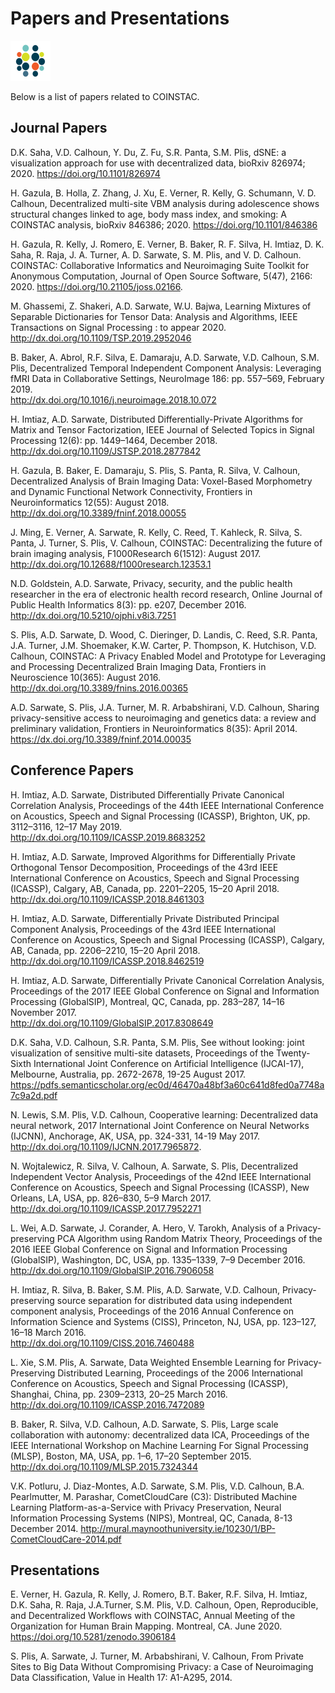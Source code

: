 # Papers and Presentations
[![Coinstac](https://github.com/MRN-Code/coinstac/raw/master/packages/coinstac-ui/img/icons/png/64x64.png)](https://github.com/MRN-Code/coinstac)

Below is a list of papers related to COINSTAC.

## Journal Papers

D.K. Saha, V.D. Calhoun, Y. Du, Z. Fu, S.R. Panta, S.M. Plis, dSNE: a visualization approach for use with decentralized data, bioRxiv 826974; 2020.
https://doi.org/10.1101/826974

H. Gazula, B. Holla, Z. Zhang, J. Xu, E. Verner, R. Kelly, G. Schumann, V. D. Calhoun,
Decentralized multi-site VBM analysis during adolescence shows structural changes linked to age, body mass index, and smoking: A COINSTAC analysis, bioRxiv 846386; 2020. 
https://doi.org/10.1101/846386

H. Gazula, R. Kelly, J. Romero, E. Verner, B. Baker, R. F. Silva, H. Imtiaz, D. K. Saha, R. Raja, J. A. Turner, A. D. Sarwate, S. M. Plis, and V. D. Calhoun. COINSTAC: Collaborative Informatics and Neuroimaging Suite Toolkit for Anonymous Computation, Journal of Open Source Software, 5(47), 2166: 2020. https://doi.org/10.21105/joss.02166.

M. Ghassemi, Z. Shakeri, A.D. Sarwate, W.U. Bajwa, Learning Mixtures of Separable Dictionaries for Tensor Data: Analysis and Algorithms, IEEE Transactions on Signal Processing : to appear 2020.  
http://dx.doi.org/10.1109/TSP.2019.2952046

B. Baker, A. Abrol, R.F. Silva, E. Damaraju, A.D. Sarwate, V.D. Calhoun, S.M. Plis, Decentralized Temporal Independent Component Analysis: Leveraging fMRI Data in Collaborative Settings, NeuroImage 186: pp. 557–569, February 2019.  
http://dx.doi.org/10.1016/j.neuroimage.2018.10.072

H. Imtiaz, A.D. Sarwate, Distributed Differentially-Private Algorithms for Matrix and Tensor Factorization, IEEE Journal of Selected Topics in Signal Processing 12(6): pp. 1449–1464, December 2018.  
http://dx.doi.org/10.1109/JSTSP.2018.2877842

H. Gazula, B. Baker, E. Damaraju, S. Plis, S. Panta, R. Silva,  V. Calhoun, Decentralized Analysis of Brain Imaging Data: Voxel-Based Morphometry and Dynamic Functional Network Connectivity, Frontiers in Neuroinformatics 12(55): August 2018.  
http://dx.doi.org/10.3389/fninf.2018.00055

J. Ming, E. Verner, A. Sarwate, R. Kelly, C. Reed, T. Kahleck, R. Silva, S. Panta, J. Turner, S. Plis, V. Calhoun, COINSTAC: Decentralizing the future of brain imaging analysis, F1000Research 6(1512): August 2017.  
http://dx.doi.org/10.12688/f1000research.12353.1

N.D. Goldstein, A.D. Sarwate, Privacy, security, and the public health researcher in the era of electronic health record research, Online Journal of Public Health Informatics 8(3): pp. e207, December 2016.  
http://dx.doi.org/10.5210/ojphi.v8i3.7251

S. Plis, A.D. Sarwate, D. Wood, C. Dieringer, D. Landis, C. Reed, S.R. Panta, J.A. Turner, J.M. Shoemaker, K.W. Carter, P. Thompson, K. Hutchison, V.D. Calhoun, COINSTAC: A Privacy Enabled Model and Prototype for Leveraging and Processing Decentralized Brain Imaging Data, Frontiers in Neuroscience 10(365): August 2016.
http://dx.doi.org/10.3389/fnins.2016.00365

A.D. Sarwate, S. Plis, J.A. Turner, M. R. Arbabshirani, V.D. Calhoun, Sharing privacy-sensitive access to neuroimaging and genetics data: a review and preliminary validation, Frontiers in Neuroinformatics 8(35): April 2014.
https://dx.doi.org/10.3389/fninf.2014.00035

## Conference Papers

H. Imtiaz, A.D. Sarwate, Distributed Differentially Private Canonical Correlation Analysis, Proceedings of the 44th IEEE International Conference on Acoustics, Speech and Signal Processing (ICASSP), Brighton, UK, pp. 3112–3116, 12–17 May 2019.  
http://dx.doi.org/10.1109/ICASSP.2019.8683252

H. Imtiaz, A.D. Sarwate, Improved Algorithms for Differentially Private Orthogonal Tensor Decomposition, Proceedings of the 43rd IEEE International Conference on Acoustics, Speech and Signal Processing (ICASSP), Calgary, AB, Canada, pp. 2201–2205, 15–20 April 2018.  
http://dx.doi.org/10.1109/ICASSP.2018.8461303

H. Imtiaz, A.D. Sarwate, Differentially Private Distributed Principal Component Analysis, Proceedings of the 43rd IEEE International Conference on Acoustics, Speech and Signal Processing (ICASSP), Calgary, AB, Canada, pp. 2206–2210, 15–20 April 2018.  
http://dx.doi.org/10.1109/ICASSP.2018.8462519

H. Imtiaz, A.D. Sarwate, Differentially Private Canonical Correlation Analysis, Proceedings of the 2017 IEEE Global Conference on Signal and Information Processing (GlobalSIP), Montreal, QC, Canada, pp. 283–287, 14–16 November 2017.  
http://dx.doi.org/10.1109/GlobalSIP.2017.8308649

D.K. Saha, V.D. Calhoun, S.R. Panta, S.M. Plis, See without looking: joint visualization of sensitive multi-site datasets, Proceedings of the Twenty-Sixth International Joint Conference on Artificial Intelligence (IJCAI-17), Melbourne, Australia, pp. 2672-2678, 19-25 August 2017.
https://pdfs.semanticscholar.org/ec0d/46470a48bf3a60c641d8fed0a7748a7c9a2d.pdf

N. Lewis, S.M. Plis, V.D. Calhoun, Cooperative learning: Decentralized data neural network, 2017 International Joint Conference on Neural Networks (IJCNN), Anchorage, AK, USA, pp. 324-331, 14-19 May 2017.
http://dx.doi.org/10.1109/IJCNN.2017.7965872.

N. Wojtalewicz, R. Silva, V. Calhoun, A. Sarwate, S. Plis, Decentralized Independent Vector Analysis, Proceedings of the 42nd IEEE International Conference on Acoustics, Speech and Signal Processing (ICASSP), New Orleans, LA, USA, pp. 826–830, 5–9 March 2017.  
http://dx.doi.org/10.1109/ICASSP.2017.7952271

L. Wei, A.D. Sarwate, J. Corander, A. Hero, V. Tarokh, Analysis of a Privacy-preserving PCA Algorithm using Random Matrix Theory, Proceedings of the 2016 IEEE Global Conference on Signal and Information Processing (GlobalSIP), Washington, DC, USA, pp. 1335–1339, 7–9 December 2016.  
http://dx.doi.org/10.1109/GlobalSIP.2016.7906058

H. Imtiaz, R. Silva, B. Baker, S.M. Plis, A.D. Sarwate, V.D. Calhoun, Privacy-preserving source separation for distributed data using independent component analysis, Proceedings of the 2016 Annual Conference on Information Science and Systems (CISS), Princeton, NJ, USA, pp. 123–127, 16–18 March 2016.  
http://dx.doi.org/10.1109/CISS.2016.7460488

L. Xie, S.M. Plis, A. Sarwate, Data Weighted Ensemble Learning for Privacy-Preserving Distributed Learning, Proceedings of the 2006 International Conference on Acoustics, Speech and Signal Processing (ICASSP), Shanghai, China, pp. 2309–2313, 20–25 March 2016.  
http://dx.doi.org/10.1109/ICASSP.2016.7472089

B. Baker, R. Silva, V.D. Calhoun, A.D. Sarwate, S. Plis, Large scale collaboration with autonomy: decentralized data ICA, Proceedings of the IEEE International Workshop on Machine Learning For Signal Processing (MLSP), Boston, MA, USA, pp. 1–6, 17–20 September 2015.  
http://dx.doi.org/10.1109/MLSP.2015.7324344

V.K. Potluru, J. Diaz-Montes, A.D. Sarwate, S.M. Plis, V.D. Calhoun, B.A. Pearlmutter, M. Parashar, CometCloudCare (C3): Distributed Machine Learning Platform-as-a-Service with Privacy Preservation, Neural Information Processing Systems (NIPS), Montreal, QC, Canada, 8-13 December 2014.
http://mural.maynoothuniversity.ie/10230/1/BP-CometCloudCare-2014.pdf

## Presentations

E. Verner, H. Gazula, R. Kelly, J. Romero, B.T. Baker, R.F. Silva, H. Imtiaz, D.K. Saha, R. Raja, J.A.Turner, S.M. Plis, V.D. Calhoun, Open, Reproducible, and Decentralized Workflows with COINSTAC, Annual Meeting of the Organization for Human Brain Mapping. Montreal, CA. June 2020.
https://doi.org/10.5281/zenodo.3906184

S. Plis, A. Sarwate, J. Turner, M. Arbabshirani, V. Calhoun, From Private Sites to Big Data Without Compromising Privacy: a Case of Neuroimaging Data Classification, Value in Health 17: A1-A295, 2014.
